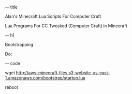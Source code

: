 -- title

Alan's Minecraft Lua Scripts For Computer Craft

Lua Programs For CC Tweaked (Computer Craft) in Minecraft

-- h1

Bootstrapping

Do:

-- code

wget http://aws-minecraft-files.s3-website-us-east-1.amazonaws.com/bootstrap/startup.lua

reboot




